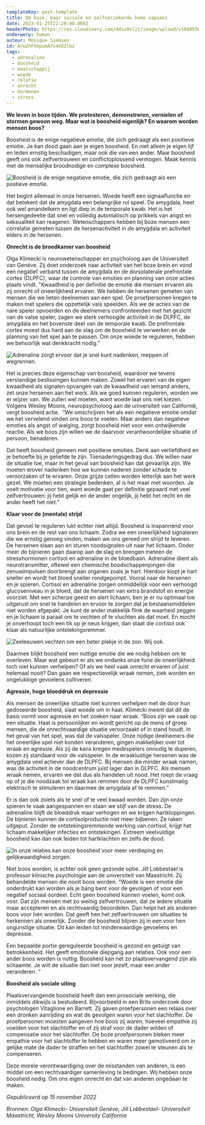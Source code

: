 ```yaml
---
templateKey: post.template
title: De boze, maar sociale en zelfverzekerde homo sapiens
date: 2023-01-25T22:20:00.000Z
headerPhoto: https://res.cloudinary.com/ddio9vlzi/image/upload/v1680936062/sciencegeek/posts/boosheid-engel-der-wrake.jpg
onderwerp: human
auteur: Monique Siemsen
id: Arw2hFVmpumA7s4VD2lbz
tags:
  - adrenaline
  - boosheid
  - maatschappij
  - woede
  - relatie
  - onrecht
  - hormonen
  - stress
---
```

**We leven in boze tijden. We protesteren, demonstreren, vernielen of stormen gewoon weg. Maar wat is boosheid eigenlijk? En waarom worden mensen boos?**

Boosheid is de enige negatieve emotie, die zich gedraagt als een positieve emotie. Je kan dood gaan aan je eigen boosheid. En niet alleen je eigen lijf en leden ernstig beschadigen, maar ook die van een ander. Maar boosheid geeft ons ook zelfvertrouwen en conflictoplossend vermogen. Maak kennis met de menselijke broodnodige en complexe boosheid.

![Boosheid is de enige negatieve emotie, die zich gedraagt als een postieve emotie.](https://res.cloudinary.com/ddio9vlzi/image/upload/v1680936057/sciencegeek/posts/boosheid-man-spier-gezicht-fantasy.jpg "Pixabay.com")

Het begint allemaal in onze hersenen. Woede heeft een signaalfunctie en dat betekent dat de amygdala een belangrijke rol speel. De amygdala, heet ook wel amandelkern en ligt diep in de temporale kwab. Het is het hersengedeelte dat snel en volledig automatisch op prikkels van angst en seksualiteit kan reageren. Wetenschappers hebben bij boze mensen een correlatie gemeten tussen de hersenactiviteit in de amygdala en activiteit elders in de hersenen.

**Onrecht is de broedkamer van boosheid**

Olga Klimecki is neurowetenschapper en psycholoog aan de Universiteit van Genève. Zij doet onderzoek naar activiteit van het boze brein en vond een negatief verband tussen de amygdala en de dorsolaterale prefrontale cortex (DLPFC), waar de controle van emoties en planning van onze acties plaats vindt. "Kwaadheid is per definitie de emotie die mensen ervaren als zij onrecht of oneerlijkheid ervaren. We hebben de hersenen gemeten van mensen die we lieten deelnemen aan een spel. De proefpersonen kregen te maken met spelers die opzettelijk vals speelden. Als we de acties van de nare speler opvoerden en de deelnemers confronteerden met het gezicht van de valse speler, zagen we sterk verhoogde activiteit in de DLPFC, de amygdala en het bovenste deel van de temporale kwab. De prefrontale cortex moest dus hard aan de slag om de boosheid te verwerken en de planning van het spel aan te passen. Om onze woede te reguleren, hebben we behoorlijk wat denkkracht nodig.”

![Adrenaline zorgt ervoor dat je snel kunt nadenken, meppen of wegrennen.](https://res.cloudinary.com/ddio9vlzi/image/upload/v1680936057/sciencegeek/posts/boosheid-adrenaline-chemisch-molecuul.png "Pixabay.com")

Het is precies deze eigenschap van boosheid, waardoor we tevens verstandige beslissingen kunnen maken. Zowel het ervaren van de eigen kwaadheid als signalen opvangen van de kwaadheid van iemand anders, zet onze hersenen aan het werk. Als we goed kunnen reguleren, worden we er wijzer van. We zullen wel moeten, want woede laat ons niet kiezen. Volgens Wesley Moons, neuropsycholoog aan de universiteit van Californië, vergt boosheid actie.  “We omschrijven het als een negatieve emotie omdat we het vervelend vinden ons boos te voelen. Maar anders dan negatieve emoties als angst of walging, zorgt boosheid niet voor een ontwijkende reactie. Als we boos zijn willen we de daarvoor verantwoordelijke situatie of persoon, benaderen. 

Dat heeft boosheid gemeen met positieve emoties. Denk aan verliefdheid en je behoefte bij je geliefde te zijn. Toenaderingsgedrag dus. We willen naar de situatie toe, maar in het geval van boosheid kan dat gevaarlijk zijn. We moeten erover nadenken hoe we kunnen naderen zonder schade te veroorzaken of te ervaren. Onze grijze cellen worden letterlijk aan het werk gezet. We moeten een strategie bedenken, al is het maar met woorden. Je voelt motivatie voor tien, want woede gaat per definitie gepaard met veel zelfvertrouwen: jij hebt gelijk en de ander ongelijk, jij hebt het recht en de ander heeft het niet.”

**Klaar voor de (mentale) strijd**

Dat gevoel te reguleren lukt echter niet altijd. Boosheid is inspannend voor ons brein en de rest van ons lichaam. Zodra we een oneerlijkheid signaleren die we ernstig genoeg vinden, maken we ons gereed om strijd te leveren. De hersenen slaan aan en sturen noodsignalen uit naar het lichaam. Onder meer de bijnieren gaan daarop aan de slag en brengen meteen de stresshormonen cortisol en adrenaline in de bloedbaan. Adrenaline dient als neurotransmitter, oftewel een chemische boodschappenjongen die zenuwimpulsen doorbrengt aan organen zoals je hart. Hierdoor klopt je hart sneller en wordt het bloed sneller rondgepompt. Vooral naar de hersenen en je spieren. Cortisol en adrenaline zorgen onmiddellijk voor een verhoogd glucoseniveau in je bloed, dat de hersenen van extra brandstof en energie voorziet. Met een scherpe geest en alert lichaam, ben je er nu optimaal toe uitgerust om snel te handelen en ervoor te zorgen dat je bestaansmiddelen niet worden afgepakt. Je kunt de ander makkelijk flink de waarheid zeggen en je lichaam is paraat om te vechten of te vluchten als dat moet. En mocht je onverhoopt toch een tik op je neus krijgen, dan staat die cortisol ook klaar als natuurlijke ontstekingsremmer.

![Zeeleeuwen vechten om een beter plekje in de zon. Wij ook.](https://res.cloudinary.com/ddio9vlzi/image/upload/v1680936057/sciencegeek/posts/boosheid-zeeleeuwen-ruzie.jpg "Pixabay.com")

Daarmee blijkt boosheid een nuttige emotie die we nodig hebben om te overleven. Maar wat gebeurt er als we ondanks onze furie de oneerlijkheid toch niet kunnen verhelpen? Of als we heel vaak onrecht ervaren of juist helemaal nooit? Dan gaan we respectievelijk wraak nemen, ziek worden en ongelukkige gevoelens cultiveren.

**Agressie, hoge bloeddruk en depressie**

Als mensen de oneerlijke situatie niet kunnen verhelpen met de door hun gedoseerde boosheid, slaat woede om in haat. Klimecki meent dat dit de basis vormt voor agressie en het zoeken naar wraak. “Boos zijn we vaak op een situatie. Haat is persoonlijker en wordt gericht op de mens of groep mensen, die de onrechtvaardige situatie veroorzaakt of in stand houdt. In het geval van het spel, was dat de valsspeler. Onze nijdige deelnemers die het oneerlijke spel niet konden veranderen, gingen makkelijker over tot wraak en agressie. Als zij de kans kregen medespelers onnodig te duperen, kozen zij standaard voor de valsspeler. In de wraaklustige hersenen was de amygdala veel actiever dan de DLPFC. Bij mensen die minder wraak namen, was de activiteit in de noodcentrum juist lager dan in DLPFC. Als mensen wraak nemen, ervaren we dat dus als handelen uit nood. Het roept de vraag op of je die noodzaak tot wraak kan remmen door de DLPFC kunstmatig elektrisch te stimuleren en daarmee de amygdala af te remmen.”

Er is dan ook zoiets als te snel of te veel kwaad worden. Dan zijn onze spieren te vaak aangespannen en staan we stijf van de stress. De adrenaline blijft de bloeddruk maar verhogen en we krijgen hartkloppingen. De bijnieren kunnen de cortisolproductie niet meer bijbenen. Ze raken uitgeput. Zonder de ontstekingsremmende werking van cortisol, krijgt het lichaam makkelijker infecties en ontstekingen. Extreem veelvuldige boosheid kan dan ook leiden tot hartklachten en zelfs de dood.

![In onze relaties kan onze boosheid voor meer verdieping en gelijkwaardigheid zorgen.](https://res.cloudinary.com/ddio9vlzi/image/upload/v1680936057/sciencegeek/posts/boosheid-ruzie-stel-verdieping.jpg "Pixabay.com")

Niet boos worden, is echter ook geen gezonde optie. Jill Lobbestael is professor klinische psychologie aan de universiteit van Maastricht. Zij behandelde mensen die nooit boos worden. “Woede is een emotie die onderdrukt kan worden als je bang bent voor de gevolgen of voor een negatief sociaal oordeel. Echt geen boosheid kúnnen voelen, komt ook voor. Dat zijn mensen met zo weinig zelfvertrouwen, dat ze iedere situatie maar accepteren en als rechtvaardig beoordelen. Dan helpt het als anderen boos voor hén worden. Dat geeft hen het zelfvertrouwen om situaties te herkennen als oneerlijk. Zonder die boosheid blijven zij in een voor hen ongunstige situatie. Dit kan leiden tot minderwaardige gevoelens en depressie.

Een bepaalde portie gereguleerde boosheid is gezond en getuigt van betrokkenheid. Het geeft emotionele diepgang aan relaties. Ook voor een ander boos worden is nuttig. Boosheid kan net zo plaatsvervangend zijn als schaamte. Je wilt de situatie dan niet voor jezelf, maar een ander veranderen. “ 

**Boosheid als sociale uiting**

Plaatsvervangende boosheid heeft dan een prosociale werking, die inmiddels dikwijls is bestudeerd. Bijvoorbeeld in een Brits onderzoek door psychologen Vitaglione en Barrett. Zij gaven proefpersonen een relaas over een dronken aanrijding en wat de gevolgen waren voor het slachtoffer. De proefpersonen moesten aangeven hoe boos zij waren, hoeveel empathie zij voelden voor het slachtoffer en of zij straf voor de dader wilden of compensatie voor het slachtoffer. De boze proefpersonen bleken meer empathie voor het slachtoffer te hebben en waren meer gemotiveerd om in gelijke mate de dader te straffen en het slachtoffer zowel te steunen als te compenseren. 

Deze morele verontwaardiging over de misstanden van anderen, is een middel om een rechtvaardiger samenleving te bedingen. Wij hebben onze boosheid nodig. Om ons eigen onrecht én dat van anderen ongedaan te maken. 

*Gepubliceerd op 15 november 2022*

*Bronnen: Olga Klimecki- Universiteit Genève, Jill Lobbestael- Universiteit Maastricht, Wesley Moons University California*
